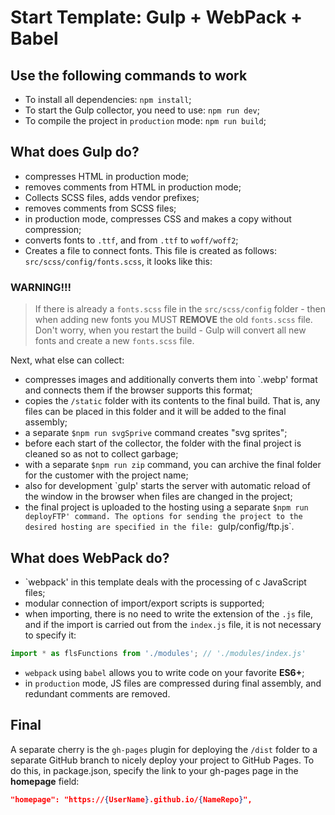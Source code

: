 # Start Template: Gulp + WebPack + Babel

## Use the following commands to work

- To install all dependencies: `npm install`;
- To start the Gulp collector, you need to use: `npm run dev`;
- To compile the project in `production` mode: `npm run build`;

## What does Gulp do?

- compresses HTML in production mode;
- removes comments from HTML in production mode;
- Collects SCSS files, adds vendor prefixes;
- removes comments from SCSS files;
- in production mode, compresses CSS and makes a copy without compression;
- converts fonts to `.ttf`, and from `.ttf` to `woff/woff2`;
- Creates a file to connect fonts. This file is created as follows: `src/scss/config/fonts.scss`, it looks like this:

### WARNING!!!

> If there is already a `fonts.scss` file in the `src/scss/config` folder - then when adding new fonts you MUST **REMOVE** the old `fonts.scss` file. Don't worry, when you restart the build - Gulp will convert all new fonts and create a new `fonts.scss` file.

Next, what else can collect:

- compresses images and additionally converts them into `.webp' format and connects them if the browser supports this format;
- copies the `/static` folder with its contents to the final build. That is, any files can be placed in this folder and it will be added to the final assembly;
- a separate `$npm run svgSprive` command creates "svg sprites";
- before each start of the collector, the folder with the final project is cleaned so as not to collect garbage;
- with a separate `$npm run zip` command, you can archive the final folder for the customer with the project name;
- also for development `gulp' starts the server with automatic reload of the window in the browser when files are changed in the project;
- the final project is uploaded to the hosting using a separate `$npm run deployFTP' command. The options for sending the project to the desired hosting are specified in the file: `gulp/config/ftp.js`.

## What does WebPack do?

- `webpack' in this template deals with the processing of c JavaScript files;
- modular connection of import/export scripts is supported;
- when importing, there is no need to write the extension of the `.js` file, and if the import is carried out from the `index.js` file, it is not necessary to specify it:

```javascript
import * as flsFunctions from './modules'; // './modules/index.js'
```

- `webpack` using `babel` allows you to write code on your favorite **ES6+**;
- in `production` mode, JS files are compressed during final assembly, and redundant comments are removed.

## Final

A separate cherry is the `gh-pages` plugin for deploying the `/dist` folder to a separate GitHub branch to nicely deploy your project to GitHub Pages. To do this, in package.json, specify the link to your gh-pages page in the **homepage** field:

```json
"homepage": "https://{UserName}.github.io/{NameRepo}",
```
